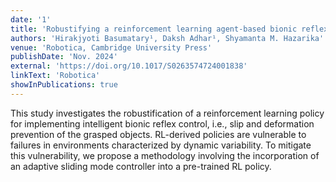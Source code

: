 ```yaml
---
date: '1'
title: 'Robustifying a reinforcement learning agent-based bionic reflex controller through an adaptive sliding mode control'
authors: 'Hirakjyoti Basumatary¹, Daksh Adhar¹, Shyamanta M. Hazarika'
venue: 'Robotica, Cambridge University Press'
publishDate: 'Nov. 2024'
external: 'https://doi.org/10.1017/S0263574724001838'
linkText: 'Robotica'
showInPublications: true
---
```


 This study investigates the robustification of a reinforcement learning policy for implementing intelligent bionic reflex control, i.e., slip and deformation prevention of the grasped objects. RL-derived policies are vulnerable to failures in environments characterized by dynamic variability. To mitigate this vulnerability, we propose a methodology involving the incorporation of an adaptive sliding mode controller into a pre-trained RL policy. 